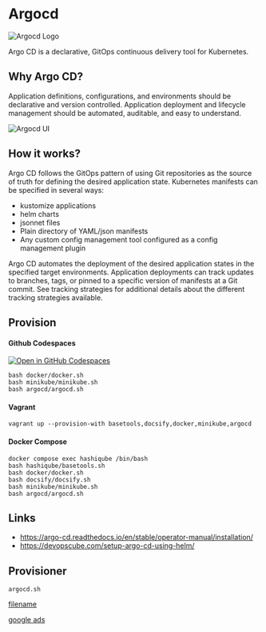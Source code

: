 # Argocd

![Argocd Logo](images/argocd-logo.png?raw=true "Argocd Logo")

Argo CD is a declarative, GitOps continuous delivery tool for Kubernetes.

## Why Argo CD?

Application definitions, configurations, and environments should be declarative and version controlled. Application deployment and lifecycle management should be automated, auditable, and easy to understand.

![Argocd UI](images/argocd-ui.webp?raw=true "Argocd UI")

## How it works? 

Argo CD follows the GitOps pattern of using Git repositories as the source of truth for defining the desired application state. Kubernetes manifests can be specified in several ways:

- kustomize applications
- helm charts
- jsonnet files
- Plain directory of YAML/json manifests
- Any custom config management tool configured as a config management plugin

Argo CD automates the deployment of the desired application states in the specified target environments. Application deployments can track updates to branches, tags, or pinned to a specific version of manifests at a Git commit. See tracking strategies for additional details about the different tracking strategies available.

## Provision

<!-- tabs:start -->
#### **Github Codespaces**
[![Open in GitHub Codespaces](https://github.com/codespaces/badge.svg)](https://codespaces.new/star3am/hashiqube?quickstart=1)
```
bash docker/docker.sh
bash minikube/minikube.sh
bash argocd/argocd.sh
```

#### **Vagrant**

```
vagrant up --provision-with basetools,docsify,docker,minikube,argocd
```

#### **Docker Compose**

```
docker compose exec hashiqube /bin/bash
bash hashiqube/basetools.sh
bash docker/docker.sh
bash docsify/docsify.sh
bash minikube/minikube.sh
bash argocd/argocd.sh
```
<!-- tabs:end -->

## Links 

- https://argo-cd.readthedocs.io/en/stable/operator-manual/installation/
- https://devopscube.com/setup-argo-cd-using-helm/

## Provisioner

`argocd.sh`

[filename](argocd.sh ':include :type=code')

[google ads](../googleads.html ':include :type=iframe width=100% height=300px')